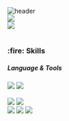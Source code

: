![header](https://capsule-render.vercel.app/api?type=Waving&color=auto&height=250&section=header&text=Welcome&fontAlignY=40&desc=JinSeok's%20Github%20Profile&descAlign=60&descAlignY=56&fontSize=90)
<br>
<a href="mailto:https://scarlet040@gmail.com/" target="_blank"><img src="https://img.shields.io/badge/scarlet040@gmail.com-EA4335?style=flat-square&logo=Gmail&logoColor=white"/>
<br>
<a href="https://ios-daniel-yang.tistory.com/" target="_blank"><img src="https://img.shields.io/badge/Tistory-000000?style=flat-square&logo=Tistory&logoColor=white"/></a>

#
<div>
<h3> :fire: Skills </h3>
<h5> Language & Tools </h5>
  <img src="https://img.shields.io/badge/iOS(UIKit)-181717?style=flat-square&logo=Apple&logoColor=white"/>
  <img src="https://img.shields.io/badge/Swift-F05138?style=flat-square&logo=Swift&logoColor=white"/>
  <br>
  <br>
  <img src="https://img.shields.io/badge/Realm-39477F?style=flat-square&logo=Realm&logoColor=white"/> 
  <img src="https://img.shields.io/badge/Firebase-FFCA28?style=flat-square&logo=Firebase&logoColor=white"/>
  <br>
  <img src="https://img.shields.io/badge/Git-181717?style=flat-square&logo=Git&logoColor=white"/>
  <img src="https://img.shields.io/badge/GitHub-181717?style=flat-square&logo=GitHub&logoColor=white"/>
  <img src="https://img.shields.io/badge/Notion-181717?style=flat-square&logo=Notion&logoColor=white"/>
</div>

